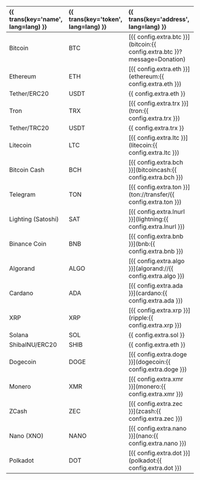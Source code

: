 <p id="crypto-table" />

{{ trans(key='name', lang=lang) }} | {{ trans(key='token', lang=lang) }} | {{ trans(key='address', lang=lang) }}
:-------------|:-----|:----------------------------------------------------------
Bitcoin       | BTC  | [{{ config.extra.btc }}](bitcoin:{{ config.extra.btc }}?message=Donation)
Ethereum      | ETH  | [{{ config.extra.eth }}](ethereum:{{ config.extra.eth }})
Tether/ERC20  | USDT | {{ config.extra.eth }}
Tron          | TRX  | [{{ config.extra.trx }}](tron:{{ config.extra.trx }})
Tether/TRC20  | USDT | {{ config.extra.trx }}
Litecoin      | LTC  | [{{ config.extra.ltc }}](litecoin:{{ config.extra.ltc }})
Bitcoin Cash  | BCH  | [{{ config.extra.bch }}](bitcoincash:{{ config.extra.bch }})
Telegram      | TON  | [{{ config.extra.ton }}](ton://transfer/{{ config.extra.ton }})
Lighting (Satoshi)| SAT | [{{ config.extra.lnurl }}](lightning:{{ config.extra.lnurl }})
Binance Coin  | BNB  | [{{ config.extra.bnb }}](bnb:{{ config.extra.bnb }})
Algorand      | ALGO | [{{ config.extra.algo }}](algorand://{{ config.extra.algo }})
Cardano       | ADA  | [{{ config.extra.ada }}](cardano:{{ config.extra.ada }})
XRP           | XRP  | [{{ config.extra.xrp }}](ripple:{{ config.extra.xrp }})
Solana        | SOL  | {{ config.extra.sol }}
ShibaINU/ERC20| SHIB | {{ config.extra.eth }}
Dogecoin      | DOGE | [{{ config.extra.doge }}](dogecoin:{{ config.extra.doge }})
Monero        | XMR  | [{{ config.extra.xmr }}](monero:{{ config.extra.xmr }})
ZCash         | ZEC  | [{{ config.extra.zec }}](zcash:{{ config.extra.zec }})
Nano (XNO)    | NANO | [{{ config.extra.nano }}](nano:{{ config.extra.nano }})
Polkadot      | DOT  | [{{ config.extra.dot }}](polkadot:{{ config.extra.dot }})